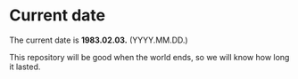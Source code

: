 # Current date

The current date is **1983.02.03.** (YYYY.MM.DD.)

This repository will be good when the world ends, so we will know how long it lasted.